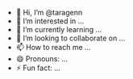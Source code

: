 - 👋 Hi, I’m @taragenn
- 👀 I’m interested in ...
- 🌱 I’m currently learning ...
- 💞️ I’m looking to collaborate on ...
- 📫 How to reach me ...
- 😄 Pronouns: ...
- ⚡ Fun fact: ...

<!---
taragenn/taragenn is a ✨ special ✨ repository because its `README.md` (this file) appears on your GitHub profile.
You can click the Preview link to take a look at your changes.
--->
